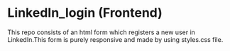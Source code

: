 # LinkedIn_login (Frontend)

This repo consists of an html form which registers a new user in LinkedIn.This form is purely responsive and made by using styles.css file.
